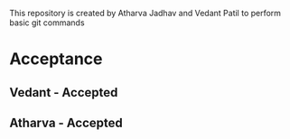 This repository is created by Atharva Jadhav and Vedant Patil to perform basic git commands 


# Acceptance

## Vedant - Accepted
## Atharva - Accepted

